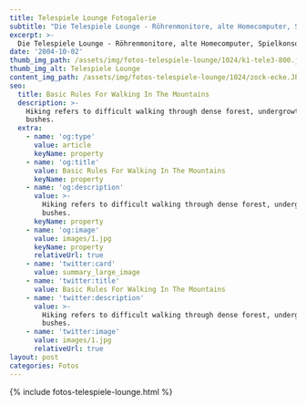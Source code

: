 ```yaml
---
title: Telespiele Lounge Fotogalerie
subtitle: "Die Telespiele Lounge - Röhrenmonitore, alte Homecomputer, Spielkonsolen und natürlich: Joysticks"
excerpt: >-
  Die Telespiele Lounge - Röhrenmonitore, alte Homecomputer, Spielkonsolen und natürlich: Joysticks
date: '2004-10-02'
thumb_img_path: /assets/img/fotos-telespiele-lounge/1024/k1-tele3-800.jpg
thumb_img_alt: Telespiele Lounge
content_img_path: /assets/img/fotos-telespiele-lounge/1024/zock-ecke.JPG
seo:
  title: Basic Rules For Walking In The Mountains
  description: >-
    Hiking refers to difficult walking through dense forest, undergrowth, or
    bushes.
  extra:
    - name: 'og:type'
      value: article
      keyName: property
    - name: 'og:title'
      value: Basic Rules For Walking In The Mountains
      keyName: property
    - name: 'og:description'
      value: >-
        Hiking refers to difficult walking through dense forest, undergrowth, or
        bushes.
      keyName: property
    - name: 'og:image'
      value: images/1.jpg
      keyName: property
      relativeUrl: true
    - name: 'twitter:card'
      value: summary_large_image
    - name: 'twitter:title'
      value: Basic Rules For Walking In The Mountains
    - name: 'twitter:description'
      value: >-
        Hiking refers to difficult walking through dense forest, undergrowth, or
        bushes.
    - name: 'twitter:image'
      value: images/1.jpg
      relativeUrl: true
layout: post
categories: Fotos
---
```


{% include fotos-telespiele-lounge.html %}